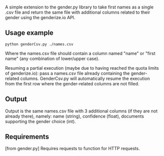 A simple extension to the gender.py library to take first names as a single .csv file and return the same file with additional columns related to their gender using the genderize.io API.

Usage example
-------
```
python genderCsv.py ./names.csv
```
Where the names.csv file should contain a column named "name" or "first name" (any combination of lower/upper case).

Resuming a partial execution (maybe due to having reached the quota limits of genderize.io):
pass a names.csv file already containing the gender-related columns. GenderCsv.py will automatically resume the execution from the first row where the gender-related columns are not filled. 

Output
-------

Output is the same names.csv file with 3 additional columns (if they are not already there), namely: name (string), confidence (float), documents supporting the gender choice (int).

Requirements
-------

[from gender.py] Requires requests to function for HTTP requests.
